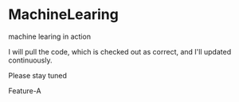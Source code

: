 # MachineLearing
machine learing in action

I will pull the code, which is checked out as correct, and I'll updated continuously.

Please stay tuned


Feature-A

